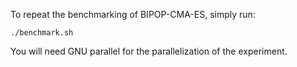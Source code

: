 To repeat the benchmarking of BIPOP-CMA-ES, simply run:

```
./benchmark.sh
```
You will need GNU parallel for the parallelization of the experiment.
